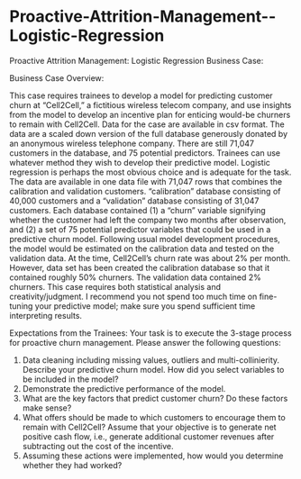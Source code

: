 # Proactive-Attrition-Management--Logistic-Regression

Proactive Attrition Management:
Logistic Regression Business Case:

Business Case Overview:

This case requires trainees to develop a model for predicting customer churn at “Cell2Cell,” a
fictitious wireless telecom company, and use insights from the model to develop an incentive plan
for enticing would-be churners to remain with Cell2Cell.
Data for the case are available in csv format. The data are a scaled down version of the full database
generously donated by an anonymous wireless telephone company. There are still 71,047 customers
in the database, and 75 potential predictors. Trainees can use whatever method they wish to develop
their predictive model. Logistic regression is perhaps the most obvious choice and is adequate for the
task.
The data are available in one data file with 71,047 rows that combines the calibration and validation
customers. “calibration” database consisting of 40,000 customers and a “validation” database
consisting of 31,047 customers. Each database contained (1) a “churn” variable signifying whether
the customer had left the company two months after observation, and (2) a set of 75 potential
predictor variables that could be used in a predictive churn model. Following usual model
development procedures, the model would be estimated on the calibration data and tested on the
validation data. At the time, Cell2Cell’s churn rate was about 2% per month. However, data set has
been created the calibration database so that it contained roughly 50% churners. The validation data
contained 2% churners.
This case requires both statistical analysis and creativity/judgment. I recommend you not spend too
much time on fine-tuning your predictive model; make sure you spend sufficient time interpreting
results.

Expectations from the Trainees:
Your task is to execute the 3-stage process for proactive churn management. Please answer the
following questions:
1. Data cleaning including missing values, outliers and multi-collinierity. Describe your predictive
churn model. How did you select variables to be included in the model?
2. Demonstrate the predictive performance of the model.
3. What are the key factors that predict customer churn? Do these factors make sense?
4. What offers should be made to which customers to encourage them to remain with Cell2Cell?
Assume that your objective is to generate net positive cash flow, i.e., generate additional
customer revenues after subtracting out the cost of the incentive.
5. Assuming these actions were implemented, how would you determine whether they had
worked?

